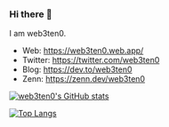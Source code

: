 ### Hi there 👋
I am web3ten0.

- Web: https://web3ten0.web.app/
- Twitter: https://twitter.com/web3ten0
- Blog: https://dev.to/web3ten0
- Zenn: https://zenn.dev/web3ten0
<p>
  
  [![web3ten0's GitHub stats](https://github-readme-stats-web3ten0.vercel.app/api?username=web3ten0&count_private=true&show_icons=true&theme=jolly)](https://github.com/anuraghazra/github-readme-stats) &nbsp;
  
  [![Top Langs](https://github-readme-stats-web3ten0.vercel.app/api/top-langs/?username=web3ten0&layout=compact&theme=jolly&langs_count=10&card_width=465&hide=html,css,shell,vim%20script,mathematica)](https://github.com/anuraghazra/github-readme-stats)
  
</p>


